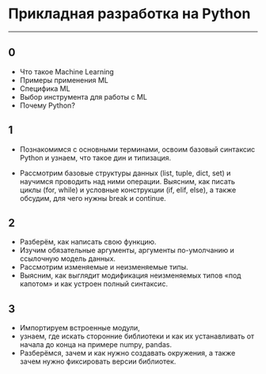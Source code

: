 # Прикладная разработка на Python

---
## 0
+ Что такое Machine Learning
+ Примеры применения ML
+ Специфика ML
+ Выбор инструмента для работы с ML
+ Почему Python?

## 1

+ Познакомимся с основными терминами, освоим базовый синтаксис Python и узнаем, что такое дин и типизация. 

+ Рассмотрим базовые структуры данных (list, tuple, dict, set) и научимся проводить над ними операции. Выясним, как писать циклы (for, while) и условные конструкции (if, elif, else), а также обсудим, для чего нужны break и continue.

## 2
+ Разберём, как написать свою функцию. 
+ Изучим обязательные аргументы, аргументы по-умолчанию и ссылочную модель данных. 
+ Рассмотрим изменяемые и неизменяемые типы.
+ Выясним, как выглядит модификация неизменяемых типов «под капотом» и как устроен полный синтаксис.

## 3
+ Импортируем встроенные модули, 
+ узнаем, где искать сторонние библиотеки и как их устанавливать от начала до конца на примере
numpy, pandas. 
+ Разберёмся, зачем и как нужно создавать окружения, а также зачем нужно фиксировать версии библиотек.